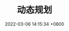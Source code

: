 ---
layout: post
title:  "动态规划"
date:   2022-03-06 14:15:34 +0800
categories: 动态规划
has_children: true
---